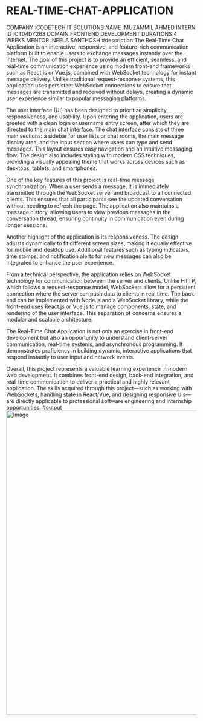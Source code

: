 # REAL-TIME-CHAT-APPLICATION
COMPANY :CODETECH IT SOLUTIONS
NAME :MUZAMMIL AHMED
INTERN ID :CT04DY263
DOMAIN:FRONTEND  DEVELOPMENT
DURATIONS:4 WEEKS
MENTOR :NEELA SANTHOSH
#description
The Real-Time Chat Application is an interactive, responsive, and feature-rich communication platform built to enable users to exchange messages instantly over the internet. The goal of this project is to provide an efficient, seamless, and real-time communication experience using modern front-end frameworks such as React.js or Vue.js, combined with WebSocket technology for instant message delivery. Unlike traditional request-response systems, this application uses persistent WebSocket connections to ensure that messages are transmitted and received without delays, creating a dynamic user experience similar to popular messaging platforms.

The user interface (UI) has been designed to prioritize simplicity, responsiveness, and usability. Upon entering the application, users are greeted with a clean login or username entry screen, after which they are directed to the main chat interface. The chat interface consists of three main sections: a sidebar for user lists or chat rooms, the main message display area, and the input section where users can type and send messages. This layout ensures easy navigation and an intuitive messaging flow. The design also includes styling with modern CSS techniques, providing a visually appealing theme that works across devices such as desktops, tablets, and smartphones.

One of the key features of this project is real-time message synchronization. When a user sends a message, it is immediately transmitted through the WebSocket server and broadcast to all connected clients. This ensures that all participants see the updated conversation without needing to refresh the page. The application also maintains a message history, allowing users to view previous messages in the conversation thread, ensuring continuity in communication even during longer sessions.

Another highlight of the application is its responsiveness. The design adjusts dynamically to fit different screen sizes, making it equally effective for mobile and desktop use. Additional features such as typing indicators, time stamps, and notification alerts for new messages can also be integrated to enhance the user experience.

From a technical perspective, the application relies on WebSocket technology for communication between the server and clients. Unlike HTTP, which follows a request-response model, WebSockets allow for a persistent connection where the server can push data to clients in real time. The back-end can be implemented with Node.js and a WebSocket library, while the front-end uses React.js or Vue.js to manage components, state, and rendering of the user interface. This separation of concerns ensures a modular and scalable architecture.

The Real-Time Chat Application is not only an exercise in front-end development but also an opportunity to understand client-server communication, real-time systems, and asynchronous programming. It demonstrates proficiency in building dynamic, interactive applications that respond instantly to user input and network events.

Overall, this project represents a valuable learning experience in modern web development. It combines front-end design, back-end integration, and real-time communication to deliver a practical and highly relevant application. The skills acquired through this project—such as working with WebSockets, handling state in React/Vue, and designing responsive UIs—are directly applicable to professional software engineering and internship opportunities.
#output
<img width="1750" height="802" alt="Image" src="https://github.com/user-attachments/assets/44e4a468-4837-4ffb-b2a6-7cdfe67d4f6d" />
